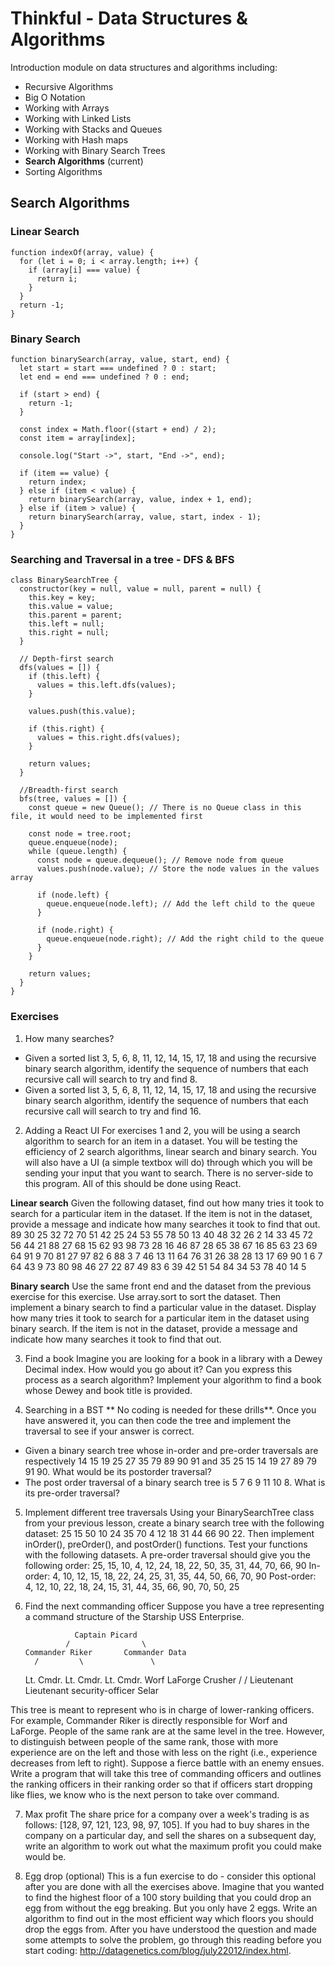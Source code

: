 # Thinkful - Data Structures & Algorithms

Introduction module on data structures and algorithms including:

- Recursive Algorithms
- Big O Notation
- Working with Arrays
- Working with Linked Lists
- Working with Stacks and Queues
- Working with Hash maps
- Working with Binary Search Trees
- **Search Algorithms** (current)
- Sorting Algorithms

## Search Algorithms

### Linear Search

```
function indexOf(array, value) {
  for (let i = 0; i < array.length; i++) {
    if (array[i] === value) {
      return i;
    }
  }
  return -1;
}
```

### Binary Search

```
function binarySearch(array, value, start, end) {
  let start = start === undefined ? 0 : start;
  let end = end === undefined ? 0 : end;

  if (start > end) {
    return -1;
  }

  const index = Math.floor((start + end) / 2);
  const item = array[index];

  console.log("Start ->", start, "End ->", end);

  if (item == value) {
    return index;
  } else if (item < value) {
    return binarySearch(array, value, index + 1, end);
  } else if (item > value) {
    return binarySearch(array, value, start, index - 1);
  }
}
```

### Searching and Traversal in a tree - DFS & BFS

```
class BinarySearchTree {
  constructor(key = null, value = null, parent = null) {
    this.key = key;
    this.value = value;
    this.parent = parent;
    this.left = null;
    this.right = null;
  }

  // Depth-first search
  dfs(values = []) {
    if (this.left) {
      values = this.left.dfs(values);
    }

    values.push(this.value);

    if (this.right) {
      values = this.right.dfs(values);
    }

    return values;
  }

  //Breadth-first search
  bfs(tree, values = []) {
    const queue = new Queue(); // There is no Queue class in this file, it would need to be implemented first

    const node = tree.root;
    queue.enqueue(node);
    while (queue.length) {
      const node = queue.dequeue(); // Remove node from queue
      values.push(node.value); // Store the node values in the values array

      if (node.left) {
        queue.enqueue(node.left); // Add the left child to the queue
      }

      if (node.right) {
        queue.enqueue(node.right); // Add the right child to the queue
      }
    }

    return values;
  }
}
```

### Exercises

1. How many searches?

- Given a sorted list 3, 5, 6, 8, 11, 12, 14, 15, 17, 18 and using the recursive binary search algorithm, identify the sequence of numbers that each recursive call will search to try and find 8.
- Given a sorted list 3, 5, 6, 8, 11, 12, 14, 15, 17, 18 and using the recursive binary search algorithm, identify the sequence of numbers that each recursive call will search to try and find 16.

2. Adding a React UI
   For exercises 1 and 2, you will be using a search algorithm to search for an item in a dataset. You will be testing the efficiency of 2 search algorithms, linear search and binary search. You will also have a UI (a simple textbox will do) through which you will be sending your input that you want to search. There is no server-side to this program. All of this should be done using React.

**Linear search**
Given the following dataset, find out how many tries it took to search for a particular item in the dataset. If the item is not in the dataset, provide a message and indicate how many searches it took to find that out.
89 30 25 32 72 70 51 42 25 24 53 55 78 50 13 40 48 32 26 2 14 33 45 72 56 44 21 88 27 68 15 62 93 98 73 28 16 46 87 28 65 38 67 16 85 63 23 69 64 91 9 70 81 27 97 82 6 88 3 7 46 13 11 64 76 31 26 38 28 13 17 69 90 1 6 7 64 43 9 73 80 98 46 27 22 87 49 83 6 39 42 51 54 84 34 53 78 40 14 5

**Binary search**
Use the same front end and the dataset from the previous exercise for this exercise. Use array.sort to sort the dataset. Then implement a binary search to find a particular value in the dataset. Display how many tries it took to search for a particular item in the dataset using binary search. If the item is not in the dataset, provide a message and indicate how many searches it took to find that out.

3. Find a book
   Imagine you are looking for a book in a library with a Dewey Decimal index. How would you go about it? Can you express this process as a search algorithm? Implement your algorithm to find a book whose Dewey and book title is provided.

4. Searching in a BST
   ** No coding is needed for these drills**. Once you have answered it, you can then code the tree and implement the traversal to see if your answer is correct.

- Given a binary search tree whose in-order and pre-order traversals are respectively 14 15 19 25 27 35 79 89 90 91 and 35 25 15 14 19 27 89 79 91 90. What would be its postorder traversal?
- The post order traversal of a binary search tree is 5 7 6 9 11 10 8. What is its pre-order traversal?

5.  Implement different tree traversals
    Using your BinarySearchTree class from your previous lesson, create a binary search tree with the following dataset: 25 15 50 10 24 35 70 4 12 18 31 44 66 90 22. Then implement inOrder(), preOrder(), and postOrder() functions. Test your functions with the following datasets.
    A pre-order traversal should give you the following order: 25, 15, 10, 4, 12, 24, 18, 22, 50, 35, 31, 44, 70, 66, 90
    In-order: 4, 10, 12, 15, 18, 22, 24, 25, 31, 35, 44, 50, 66, 70, 90
    Post-order: 4, 12, 10, 22, 18, 24, 15, 31, 44, 35, 66, 90, 70, 50, 25

6.  Find the next commanding officer
    Suppose you have a tree representing a command structure of the Starship USS Enterprise.

                   Captain Picard
                 /                \
        Commander Riker       Commander Data
          /         \               \

    Lt. Cmdr. Lt. Cmdr. Lt. Cmdr.
    Worf LaForge Crusher
    / /
    Lieutenant Lieutenant
    security-officer Selar

This tree is meant to represent who is in charge of lower-ranking officers. For example, Commander Riker is directly responsible for Worf and LaForge. People of the same rank are at the same level in the tree. However, to distinguish between people of the same rank, those with more experience are on the left and those with less on the right (i.e., experience decreases from left to right). Suppose a fierce battle with an enemy ensues. Write a program that will take this tree of commanding officers and outlines the ranking officers in their ranking order so that if officers start dropping like flies, we know who is the next person to take over command.

7. Max profit
   The share price for a company over a week's trading is as follows: [128, 97, 121, 123, 98, 97, 105]. If you had to buy shares in the company on a particular day, and sell the shares on a subsequent day, write an algorithm to work out what the maximum profit you could make would be.

8. Egg drop (optional)
   This is a fun exercise to do - consider this optional after you are done with all the exercises above. Imagine that you wanted to find the highest floor of a 100 story building that you could drop an egg from without the egg breaking. But you only have 2 eggs. Write an algorithm to find out in the most efficient way which floors you should drop the eggs from. After you have understood the question and made some attempts to solve the problem, go through this reading before you start coding: http://datagenetics.com/blog/july22012/index.html.
